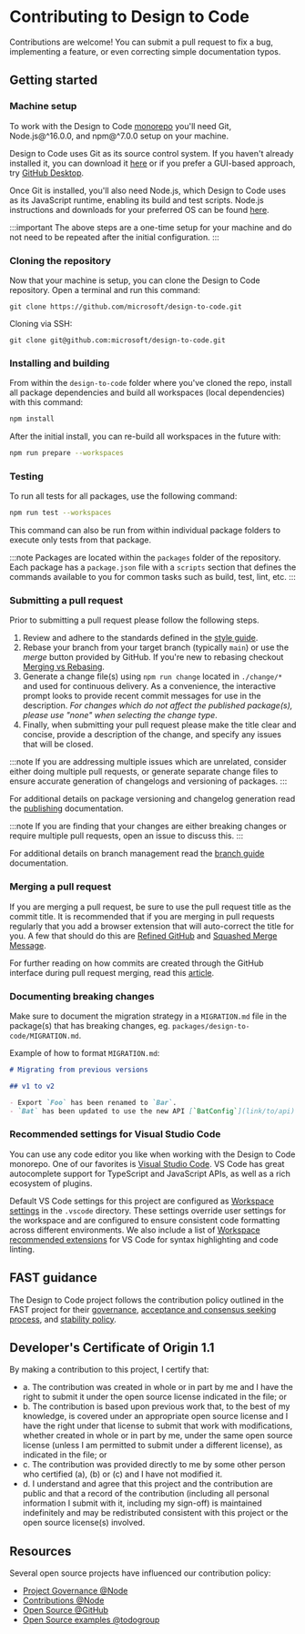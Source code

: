 # Contributing to Design to Code

Contributions are welcome! You can submit a pull request to fix a bug, implementing a feature, or even correcting simple documentation typos.

## Getting started

### Machine setup

To work with the Design to Code [monorepo](https://en.wikipedia.org/wiki/Monorepo) you'll need Git, Node.js@^16.0.0, and npm@^7.0.0 setup on your machine.

Design to Code uses Git as its source control system. If you haven't already installed it, you can download it [here](https://git-scm.com/downloads) or if you prefer a GUI-based approach, try [GitHub Desktop](https://desktop.github.com/).

Once Git is installed, you'll also need Node.js, which Design to Code uses as its JavaScript runtime, enabling its build and test scripts. Node.js instructions and downloads for your preferred OS can be found [here](https://nodejs.org/en/).

:::important
The above steps are a one-time setup for your machine and do not need to be repeated after the initial configuration.
:::

### Cloning the repository

Now that your machine is setup, you can clone the Design to Code repository. Open a terminal and run this command:

```shell
git clone https://github.com/microsoft/design-to-code.git
```
Cloning via SSH:

```shell
git clone git@github.com:microsoft/design-to-code.git
```

### Installing and building

From within the `design-to-code` folder where you've cloned the repo, install all package dependencies and build all workspaces (local dependencies) with this command:

```bash
npm install
```

After the initial install, you can re-build all workspaces in the future with:

```bash
npm run prepare --workspaces
```

### Testing

To run all tests for all packages, use the following command:

```bash
npm run test --workspaces
```

This command can also be run from within individual package folders to execute only tests from that package.

:::note
Packages are located within the `packages` folder of the repository. Each package has a `package.json` file with a `scripts` section that defines the commands available to you for common tasks such as build, test, lint, etc.
:::

### Submitting a pull request

Prior to submitting a pull request please follow the following steps.

1. Review and adhere to the standards defined in the [style guide](./STYLE_GUIDE.md).
2. Rebase your branch from your target branch (typically `main`) or use the *merge* button provided by GitHub. If you're new to rebasing checkout [Merging vs Rebasing](https://www.atlassian.com/git/tutorials/merging-vs-rebasing).
3. Generate a change file(s) using `npm run change` located in `./change/*` and used for continuous delivery. As a convenience, the interactive prompt looks to provide recent commit messages for use in the description. *For changes which do not affect the published package(s), please use "none" when selecting the change type*.
4. Finally, when submitting your pull request please make the title clear and concise, provide a description of the change, and specify any issues that will be closed.

:::note
If you are addressing multiple issues which are unrelated, consider either doing multiple pull requests, or generate separate change files to ensure accurate generation of changelogs and versioning of packages.
:::

For additional details on package versioning and changelog generation read the [publishing](./PUBLISHING.md) documentation.

:::note
If you are finding that your changes are either breaking changes or require multiple pull requests, open an issue to discuss this.
:::

For additional details on branch management read the [branch guide](./BRANCH_GUIDE.md) documentation.

### Merging a pull request

If you are merging a pull request, be sure to use the pull request title as the commit title. It is recommended that if you are merging in pull requests regularly that you add a browser extension that will auto-correct the title for you. A few that should do this are [Refined GitHub](https://github.com/sindresorhus/refined-github) and [Squashed Merge Message](https://github.com/zachwhaley/squashed-merge-message).

For further reading on how commits are created through the GitHub interface during pull request merging, read this [article](https://docs.github.com/en/github/collaborating-with-pull-requests/incorporating-changes-from-a-pull-request/merging-a-pull-request#merging-a-pull-request).
### Documenting breaking changes

Make sure to document the migration strategy in a `MIGRATION.md` file in the package(s) that has breaking changes, eg. `packages/design-to-code/MIGRATION.md`.

Example of how to format `MIGRATION.md`:

```md
# Migrating from previous versions

## v1 to v2

- Export `Foo` has been renamed to `Bar`.
- `Bat` has been updated to use the new API [`BatConfig`](link/to/api).
```

### Recommended settings for Visual Studio Code

You can use any code editor you like when working with the Design to Code monorepo. One of our favorites is [Visual Studio Code](https://code.visualstudio.com/). VS Code has great autocomplete support for TypeScript and JavaScript APIs, as well as a rich ecosystem of plugins.

Default VS Code settings for this project are configured as [Workspace settings](https://code.visualstudio.com/docs/getstarted/settings) in the `.vscode` directory. These settings override user settings for the workspace and are configured to ensure consistent code formatting across different environments. We also include a list of [Workspace recommended extensions](https://code.visualstudio.com/docs/editor/extension-marketplace#_workspace-recommended-extensions) for VS Code for syntax highlighting and code linting.

## FAST guidance

The Design to Code project follows the contribution policy outlined in the FAST project for their [governance](https://github.com/microsoft/fast/blob/master/CONTRIBUTING.md#governance), [acceptance and consensus seeking process](https://github.com/microsoft/fast/blob/master/CONTRIBUTING.md#acceptance-and-consensus-seeking-process), and [stability policy](https://github.com/microsoft/fast/blob/master/CONTRIBUTING.md#stability-policy).

## Developer's Certificate of Origin 1.1

By making a contribution to this project, I certify that:

* a. The contribution was created in whole or in part by me and I have the right to submit it under the open source license indicated in the file; or
* b. The contribution is based upon previous work that, to the best of my knowledge, is covered under an appropriate open source license and I have the right under that license to submit that work with modifications, whether created in whole or in part by me, under the same open source license (unless I am permitted to submit under a different license), as indicated in the file; or
* c. The contribution was provided directly to me by some other person who certified (a), (b) or (c) and I have not modified it.
* d. I understand and agree that this project and the contribution are public and that a record of the contribution (including all personal information I submit with it, including my sign-off) is maintained indefinitely and may be redistributed consistent with this project or the open source license(s) involved.

## Resources

Several open source projects have influenced our contribution policy:

* [Project Governance @Node](https://nodejs.org/en/about/governance/)
* [Contributions @Node](https://github.com/nodejs/node/blob/master/CONTRIBUTING.md)
* [Open Source @GitHub](https://github.com/blog/2039-adopting-the-open-code-of-conduct)
* [Open Source examples @todogroup](https://github.com/todogroup/policies)

